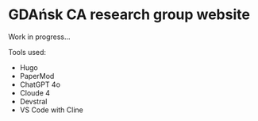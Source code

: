 # GDAńsk CA research group website

Work in progress...

Tools used:
* Hugo
* PaperMod
* ChatGPT 4o
* Cloude 4 
* Devstral
* VS Code with Cline 